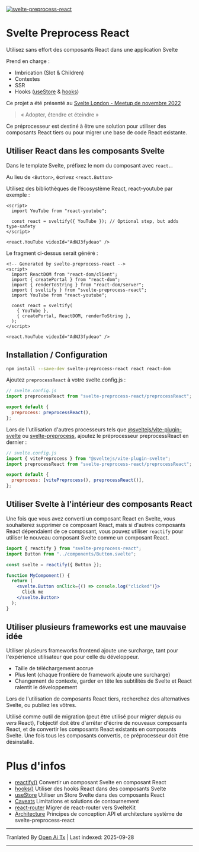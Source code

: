 [![svelte-preprocess-react](https://raw.githubusercontent.com/bfanger/svelte-preprocess-react/main/./static/svelte-preprocess-react.svg)](https://www.npmjs.com/package/svelte-preprocess-react)

# Svelte Preprocess React

Utilisez sans effort des composants React dans une application Svelte

Prend en charge :

- Imbrication (Slot & Children)
- Contextes
- SSR
- Hooks ([useStore](https://raw.githubusercontent.com/bfanger/svelte-preprocess-react/main/./docs/useStore.md) & [hooks](https://raw.githubusercontent.com/bfanger/svelte-preprocess-react/main/./docs/hooks.md))

Ce projet a été présenté au [Svelte London - Meetup de novembre 2022](https://www.youtube.com/live/DXQl1G54DJY?feature=share&t=2569)

> « Adopter, étendre et éteindre »

Ce préprocesseur est destiné à être une solution pour utiliser des composants React tiers ou pour migrer une base de code React existante.

## Utiliser React dans les composants Svelte

Dans le template Svelte, préfixez le nom du composant avec `react.`.

Au lieu de `<Button>`, écrivez `<react.Button>`

Utilisez des bibliothèques de l’écosystème React, react-youtube par exemple :

```svelte
<script>
  import YouTube from "react-youtube";

  const react = sveltify({ YouTube }); // Optional step, but adds type-safety
</script>

<react.YouTube videoId="AdNJ3fydeao" />
```

Le fragment ci-dessus serait généré :

```svelte
<!-- Generated by svelte-preprocess-react -->
<script>
  import ReactDOM from "react-dom/client";
  import { createPortal } from "react-dom";
  import { renderToString } from "react-dom/server";
  import { sveltify } from "svelte-preprocess-react";
  import YouTube from "react-youtube";

  const react = sveltify(
    { YouTube },
    { createPortal, ReactDOM, renderToString },
  );
</script>

<react.YouTube videoId="AdNJ3fydeao" />
```

## Installation / Configuration

```sh
npm install --save-dev svelte-preprocess-react react react-dom
```

Ajoutez `preprocessReact` à votre svelte.config.js :

```js
// svelte.config.js
import preprocessReact from "svelte-preprocess-react/preprocessReact";

export default {
  preprocess: preprocessReact(),
};
```

Lors de l'utilisation d'autres processeurs tels que [@sveltejs/vite-plugin-svelte](https://github.com/sveltejs/vite-plugin-svelte/blob/main/docs/preprocess.md) ou [svelte-preprocess](https://github.com/sveltejs/svelte-preprocess), ajoutez le préprocesseur preprocessReact en dernier :

```js
// svelte.config.js
import { vitePreprocess } from "@sveltejs/vite-plugin-svelte";
import preprocessReact from "svelte-preprocess-react/preprocessReact";

export default {
  preprocess: [vitePreprocess(), preprocessReact()],
};
```

## Utiliser Svelte à l'intérieur des composants React

Une fois que vous avez converti un composant React en Svelte, vous souhaiterez supprimer ce composant React, mais si d'autres composants React dépendaient de ce composant, vous pouvez utiliser `reactify` pour utiliser le nouveau composant Svelte comme un composant React.

```jsx
import { reactify } from "svelte-preprocess-react";
import Button from "../components/Button.svelte";

const svelte = reactify({ Button });

function MyComponent() {
  return (
    <svelte.Button onClick={() => console.log("clicked")}>
      Click me
    </svelte.Button>
  );
}
```

## Utiliser plusieurs frameworks est une mauvaise idée

Utiliser plusieurs frameworks frontend ajoute une surcharge, tant pour l'expérience utilisateur que pour celle du développeur.

- Taille de téléchargement accrue
- Plus lent (chaque frontière de framework ajoute une surcharge)
- Changement de contexte, garder en tête les subtilités de Svelte et React ralentit le développement

Lors de l'utilisation de composants React tiers, recherchez des alternatives Svelte, ou publiez les vôtres.

Utilisé comme outil de migration (peut être utilisé pour migrer _depuis_ ou _vers_ React),
l'objectif doit être d'arrêter d'écrire de nouveaux composants React, et de convertir les composants React existants en composants Svelte.
Une fois tous les composants convertis, ce préprocesseur doit être désinstallé.

# Plus d'infos

- [reactify()](https://raw.githubusercontent.com/bfanger/svelte-preprocess-react/main/./docs/reactify.md) Convertir un composant Svelte en composant React
- [hooks()](https://raw.githubusercontent.com/bfanger/svelte-preprocess-react/main/./docs/hooks.md) Utiliser des hooks React dans des composants Svelte
- [useStore](https://raw.githubusercontent.com/bfanger/svelte-preprocess-react/main/./docs/useStore.md) Utiliser un Store Svelte dans des composants React
- [Caveats](https://raw.githubusercontent.com/bfanger/svelte-preprocess-react/main/./docs/caveats.md) Limitations et solutions de contournement
- [react-router](https://raw.githubusercontent.com/bfanger/svelte-preprocess-react/main/./docs/react-router.md) Migrer de react-router vers SvelteKit
- [Architecture](https://raw.githubusercontent.com/bfanger/svelte-preprocess-react/main/./docs/architecture.md) Principes de conception API et architecture système de svelte-preprocess-react


---

Tranlated By [Open Ai Tx](https://github.com/OpenAiTx/OpenAiTx) | Last indexed: 2025-09-28

---